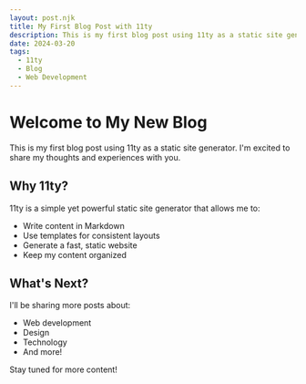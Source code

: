 ```yaml
---
layout: post.njk
title: My First Blog Post with 11ty
description: This is my first blog post using 11ty as a static site generator.
date: 2024-03-20
tags:
  - 11ty
  - Blog
  - Web Development
---
```


# Welcome to My New Blog

This is my first blog post using 11ty as a static site generator. I'm excited to share my thoughts and experiences with you.

## Why 11ty?

11ty is a simple yet powerful static site generator that allows me to:

- Write content in Markdown
- Use templates for consistent layouts
- Generate a fast, static website
- Keep my content organized

## What's Next?

I'll be sharing more posts about:

- Web development
- Design
- Technology
- And more!

Stay tuned for more content!
